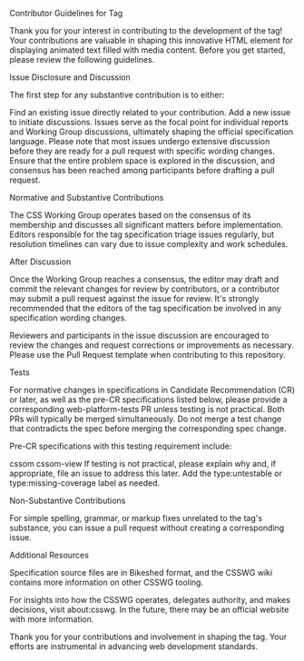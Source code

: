 Contributor Guidelines for <media-fill> Tag

Thank you for your interest in contributing to the development of the <media-fill> tag! Your contributions are valuable in shaping this innovative HTML element for displaying animated text filled with media content. Before you get started, please review the following guidelines.

Issue Disclosure and Discussion

The first step for any substantive contribution is to either:

Find an existing issue directly related to your contribution.
Add a new issue to initiate discussions.
Issues serve as the focal point for individual reports and Working Group discussions, ultimately shaping the official specification language. Please note that most issues undergo extensive discussion before they are ready for a pull request with specific wording changes. Ensure that the entire problem space is explored in the discussion, and consensus has been reached among participants before drafting a pull request.

Normative and Substantive Contributions

The CSS Working Group operates based on the consensus of its membership and discusses all significant matters before implementation. Editors responsible for the <media-fill> tag specification triage issues regularly, but resolution timelines can vary due to issue complexity and work schedules.



After Discussion

Once the Working Group reaches a consensus, the editor may draft and commit the relevant changes for review by contributors, or a contributor may submit a pull request against the issue for review. It's strongly recommended that the editors of the <media-fill> tag specification be involved in any specification wording changes.

Reviewers and participants in the issue discussion are encouraged to review the changes and request corrections or improvements as necessary. Please use the Pull Request template when contributing to this repository.

Tests

For normative changes in specifications in Candidate Recommendation (CR) or later, as well as the pre-CR specifications listed below, please provide a corresponding web-platform-tests PR unless testing is not practical. Both PRs will typically be merged simultaneously. Do not merge a test change that contradicts the spec before merging the corresponding spec change.

Pre-CR specifications with this testing requirement include:

cssom
cssom-view
If testing is not practical, please explain why and, if appropriate, file an issue to address this later. Add the type:untestable or type:missing-coverage label as needed.

Non-Substantive Contributions

For simple spelling, grammar, or markup fixes unrelated to the <media-fill> tag's substance, you can issue a pull request without creating a corresponding issue.

Additional Resources

Specification source files are in Bikeshed format, and the CSSWG wiki contains more information on other CSSWG tooling.

For insights into how the CSSWG operates, delegates authority, and makes decisions, visit about:csswg. In the future, there may be an official website with more information.

Thank you for your contributions and involvement in shaping the <media-fill> tag. Your efforts are instrumental in advancing web development standards.
